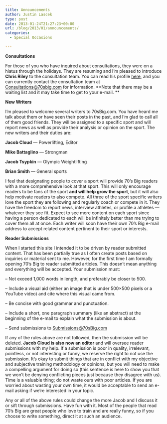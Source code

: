 ```yaml
---
title: Announcements
author: Justin Lascek
type: post
date: 2013-01-24T21:27:23+00:00
url: /blog/2013/01/announcements/
categories:
  - Special Occasions

---
```

**Consultations**

For those of you who have inquired about consultations, they were on a hiatus through the holidays. They are resuming and I&#8217;m pleased to introduce **Chris Riley** to the consultation team. You can read his profile <a href="/chris/index.php/about/" target="_blank">here</a>, and you can currently contact the consultation team at <a href="mailto:Consultations@70sbig.com" target="_blank">Consultations@70sbig.com</a> for information. **Note that there may be a waiting list and it may take time to get to your e-mail. **

**New Writers**

I&#8217;m pleased to welcome several writers to 70sBig.com. You have heard me talk about them or have seen their posts in the past, and I&#8217;m glad to call all of them good friends. They will be assigned to a specific sport and will report news as well as provide their analysis or opinion on the sport. The new writers and their duties are:

**Jacob Cloud** &#8212; Powerlifting, Editor
  
**Mike Battaglino** &#8212; Strongman
  
**Jacob Tsypkin** &#8212; Olympic Weightlifting
  
**Brian Smith** &#8212; General sports

I feel that designating people to cover a sport will provide 70&#8217;s Big readers with a more comprehensive look at that sport. This will only encourage readers to be fans of the sport **and will help grow the sport**, but it will also help motivate readers to also compete. All three of the sport specific writers love the sport they are following and regularly coach or compete in it. They have the freedom to report news, interview athletes, or profile a athletes &#8212; whatever they see fit. Expect to see more content on each sport since having a person dedicated to each will be infinitely better than me trying to cover them all at once. Each writer will soon have their own 70&#8217;s Big e-mail address to accept related content pertinent to their sport or interests.

**Reader Submissions**

When I started this site I intended it to be driven by reader submitted content. That has been partially true as I often create posts based on inquiries or material sent to me. However, for the first time I am formally opening 70&#8217;s Big to reader submitted articles. This doesn&#8217;t mean anything and everything will be accepted. Your submission must:

&#8211; Not exceed 1,000 words in length, and preferably be closer to 500.
  
&#8211; Include a visual aid (either an image that is under 500&#215;500 pixels or a YouTube video) and cite where this visual came from.
  
&#8211; Be concise with good grammar and punctuation.
  
&#8211; Include a short, one paragraph summary (like an abstract) at the beginning of the e-mail to explain what the submission is about.
  
&#8211; Send submissions to <a href="mailto:Submissions@70sBig.com" target="_blank">Submissions@70sBig.com</a>

If any of the rules above are not followed, then the submission will be deleted. **Jacob Cloud is also now an editor** and will oversee reader submissions with my help. If a submission is poor in quality, irrelevant, pointless, or not interesting or funny, we reserve the right to not use the submission. It&#8217;s okay to submit things that are in conflict with my objective and subjective training methodology or opinions, but you will need to make a compelling argument for doing so (this sentence is here to show you that we won&#8217;t be denying conflicting pieces just because they disagree with us). Time is a valuable thing; do not waste ours with poor articles. If you are worried about wasting your own time, it would be acceptable to send an e-mail asking if we&#8217;re interested in your topic.

Any or all of the above rules could change the more Jacob and I discuss it or sift through submissions. Have fun with it. Most of the people that read 70&#8217;s Big are great people who love to train and are really funny, so if you choose to write something, direct it at such an audience.

&nbsp;
